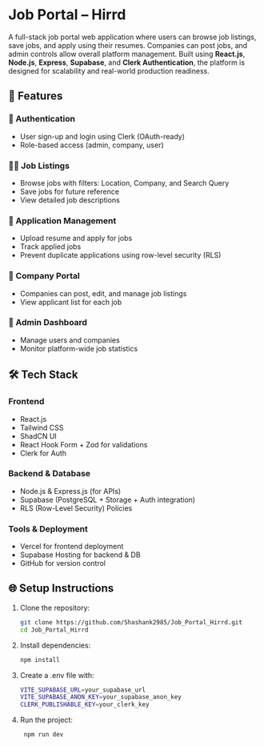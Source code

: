 # Job Portal – Hirrd

A full-stack job portal web application where users can browse job listings, save jobs, and apply using their resumes. Companies can post jobs, and admin controls allow overall platform management. Built using **React.js**, **Node.js**, **Express**, **Supabase**, and **Clerk Authentication**, the platform is designed for scalability and real-world production readiness.

## 🚀 Features

### 👤 Authentication
- User sign-up and login using Clerk (OAuth-ready)
- Role-based access (admin, company, user)

### 🧑‍💼 Job Listings
- Browse jobs with filters: Location, Company, and Search Query
- Save jobs for future reference
- View detailed job descriptions

### 📄 Application Management
- Upload resume and apply for jobs
- Track applied jobs
- Prevent duplicate applications using row-level security (RLS)

### 🏢 Company Portal
- Companies can post, edit, and manage job listings
- View applicant list for each job

### 🔐 Admin Dashboard
- Manage users and companies
- Monitor platform-wide job statistics

## 🛠️ Tech Stack

### Frontend
- React.js
- Tailwind CSS
- ShadCN UI
- React Hook Form + Zod for validations
- Clerk for Auth

### Backend & Database
- Node.js & Express.js (for APIs)
- Supabase (PostgreSQL + Storage + Auth integration)
- RLS (Row-Level Security) Policies

### Tools & Deployment
- Vercel for frontend deployment
- Supabase Hosting for backend & DB
- GitHub for version control

## 🌐 Setup Instructions

1. Clone the repository:
   ```bash
   git clone https://github.com/Shashank2985/Job_Portal_Hirrd.git
   cd Job_Portal_Hirrd

2. Install dependencies:
   ```bash
   npm install
   
3. Create a .env file with:
   ```bash
   VITE_SUPABASE_URL=your_supabase_url
   VITE_SUPABASE_ANON_KEY=your_supabase_anon_key
   CLERK_PUBLISHABLE_KEY=your_clerk_key

4. Run the project:
   ```bash
    npm run dev

   
